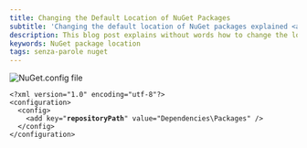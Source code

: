 ```yaml
---
title: Changing the Default Location of NuGet Packages
subtitle: 'Changing the default location of NuGet packages explained <a class="senza-parole" href="/tags/senza-parole">without words</a>'
description: This blog post explains without words how to change the location of NuGet packages by using the NuGet configuration file. Plain and simple.
keywords: NuGet package location
tags: senza-parole nuget
---
```

![NuGet.config file](https://dl.dropboxusercontent.com/u/110510589/location-of-nuget-packages/NuGet_config_file.png)

<pre>
<code>&lt;?xml version="1.0" encoding="utf-8"?&gt;
&lt;configuration&gt;
  &lt;config&gt;
    &lt;add key="<strong>repositoryPath</strong>" value="Dependencies\Packages" /&gt;
  &lt;/config&gt;
&lt;/configuration&gt;</code></pre>